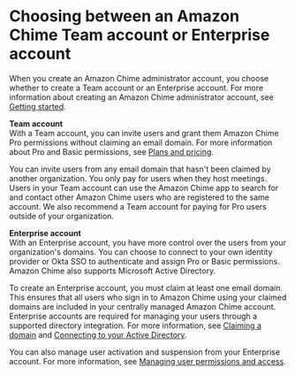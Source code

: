 # Choosing between an Amazon Chime Team account or Enterprise account<a name="choose-team-enterprise-account"></a>

When you create an Amazon Chime administrator account, you choose whether to create a Team account or an Enterprise account\. For more information about creating an Amazon Chime administrator account, see [Getting started](getting-started.md)\.

**Team account**  
With a Team account, you can invite users and grant them Amazon Chime Pro permissions without claiming an email domain\. For more information about Pro and Basic permissions, see [Plans and pricing](https://aws.amazon.com/chime/pricing)\.

You can invite users from any email domain that hasn't been claimed by another organization\. You only pay for users when they host meetings\. Users in your Team account can use the Amazon Chime app to search for and contact other Amazon Chime users who are registered to the same account\. We also recommend a Team account for paying for Pro users outside of your organization\.

**Enterprise account**  
With an Enterprise account, you have more control over the users from your organization's domains\. You can choose to connect to your own identity provider or Okta SSO to authenticate and assign Pro or Basic permissions\. Amazon Chime also supports Microsoft Active Directory\.

To create an Enterprise account, you must claim at least one email domain\. This ensures that all users who sign in to Amazon Chime using your claimed domains are included in your centrally managed Amazon Chime account\. Enterprise accounts are required for managing your users through a supported directory integration\. For more information, see [Claiming a domain](claim-domain.md) and [Connecting to your Active Directory](active_directory.md)\.

You can also manage user activation and suspension from your Enterprise account\. For more information, see [Managing user permissions and access](manage-access.md)\.